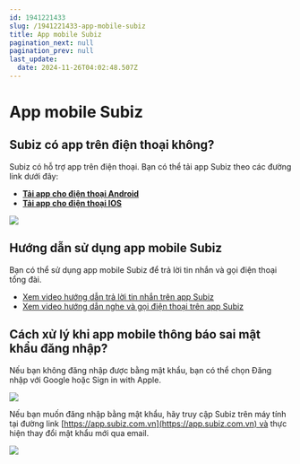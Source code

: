 ```yaml
---
id: 1941221433
slug: /1941221433-app-mobile-subiz
title: App mobile Subiz
pagination_next: null
pagination_prev: null
last_update:
  date: 2024-11-26T04:02:48.507Z
---
```


# App mobile Subiz

## Subiz có app trên điện thoại không? 


Subiz có hỗ trợ app trên điện thoại. Bạn có thể tải app Subiz theo các đường link dưới đây: 

- **[Tải app cho điện thoại Android](https://play.google.com/store/apps/details?id=com.subiz.mobile4)**
- **[Tải app cho điện thoại IOS](https://apps.apple.com/vn/app/subiz/id1414797772)**




![](https://vcdn.subiz-cdn.com/file/fisgyrbtjvlhhoecxuzs_acpxkgumifuoofoosble/unnamed.png)



## Hướng dẫn sử dụng app mobile Subiz


Bạn có thể sử dụng app mobile Subiz để trả lời tin nhắn và gọi điện thoại tổng đài.

- [Xem video hướng dẫn trả lời tin nhắn trên app Subiz](https://www.youtube.com/watch?v=LM1lzc6649I)
- [Xem video hướng dẫn nghe và gọi điện thoại trên app Subiz](https://www.youtube.com/watch?v=S9wVGrxhYks)
## Cách xử lý khi app mobile thông báo sai mật khẩu đăng nhập?


Nếu bạn không đăng nhập được bằng mật khẩu, bạn có thể chọn Đăng nhập với Google hoặc Sign in with Apple.


![](https://vcdn.subiz-cdn.com/file/fisgyravykksagpmdimd_acpxkgumifuoofoosble/unnamed.png)




Nếu bạn muốn đăng nhập bằng mật khẩu, hãy truy cập Subiz trên máy tính tại đường link [https://app.subiz.com.vn](https://app.subiz.com.vn) và thực hiện thay đổi mật khẩu mới qua email.


![](https://vcdn.subiz-cdn.com/file/fisgyrdieazxwvqngttj_acpxkgumifuoofoosble/unnamed.png)